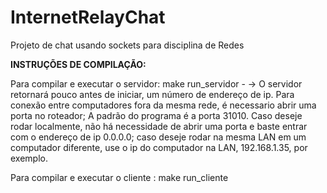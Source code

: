# InternetRelayChat
Projeto de chat usando sockets para disciplina de Redes

**INSTRUÇÕES DE COMPILAÇÃO:**

  Para compilar e executar o servidor: make run_servidor
    - 
      -> O servidor retornará pouco antes de iniciar, um número de endereço de ip. Para conexão entre computadores fora da mesma rede, é necessario abrir uma porta no roteador; A padrão do programa é a porta 31010. Caso deseje rodar localmente, não há necessidade de abrir uma porta e baste entrar com o endereço de ip 0.0.0.0; caso deseje rodar na mesma LAN em um computador diferente, use o ip do computador na LAN, 192.168.1.35, por exemplo.
      
  Para compilar e executar o cliente : make run_cliente
